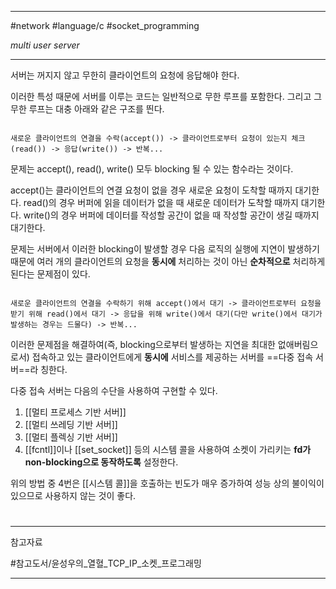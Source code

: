 
---

#network #language/c #socket_programming

*multi user server*

---

서버는 꺼지지 않고 무한히 클라이언트의 요청에 응답해야 한다.

이러한 특성 때문에 서버를 이루는 코드는 일반적으로 무한 루프를 포함한다.
그리고 그 무한 루프는 대충 아래와 같은 구조를 띈다.

```

새로운 클라이언트의 연결을 수락(accept()) -> 클라이언트로부터 요청이 있는지 체크(read()) -> 응답(write()) -> 반복...

```

문제는 accept(), read(), write() 모두 blocking 될 수 있는 함수라는 것이다.

accept()는 클라이언트의 연결 요청이 없을 경우 새로운 요청이 도착할 때까지 대기한다.
read()의 경우 버퍼에 읽을 데이터가 없을 때 새로운 데이터가 도착할 때까지 대기한다.
write()의 경우 버퍼에 데이터를 작성할 공간이 없을 때 작성할 공간이 생길 때까지 대기한다.

문제는 서버에서 이러한 blocking이 발생할 경우 다음 로직의 실행에 지연이 발생하기 때문에 여러 개의 클라이언트의 요청을 **동시에** 처리하는 것이 아닌 **순차적으로** 처리하게 된다는 문제점이 있다.

```

새로운 클라이언트의 연결을 수락하기 위해 accept()에서 대기 -> 클라이언트로부터 요청을 받기 위해 read()에서 대기 -> 응답을 위해 write()에서 대기(다만 write()에서 대기가 발생하는 경우는 드물다) -> 반복...

```

이러한 문제점을 해결하여(즉, blocking으로부터 발생하는 지연을 최대한 없애버림으로서) 접속하고 있는 클라이언트에게 **동시에** 서비스를 제공하는 서버를 ==다중 접속 서버==라 칭한다.

다중 접속 서버는 다음의 수단을 사용하여 구현할 수 있다.

1. [[멀티 프로세스 기반 서버]]
2. [[멀티 쓰레딩 기반 서버]]
3. [[멀티 플렉싱 기반 서버]]
4. [[fcntl]]이나 [[set_socket]] 등의 시스템 콜을 사용하여 소켓이 가리키는 **fd가 non-blocking으로 동작하도록** 설정한다.

위의 방법 중 4번은 [[시스템 콜]]을 호출하는 빈도가 매우 증가하여 성능 상의 불이익이 있으므로 사용하지 않는 것이 좋다.

# 

---

참고자료

#참고도서/윤성우의_열혈_TCP_IP_소켓_프로그래밍 

---